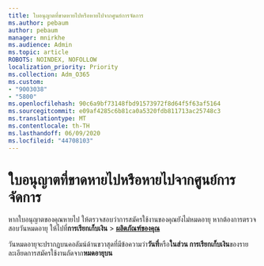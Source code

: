 ```yaml
---
title: ใบอนุญาตที่ขาดหายไปหรือหายไปจากศูนย์การจัดการ
ms.author: pebaum
author: pebaum
manager: mnirkhe
ms.audience: Admin
ms.topic: article
ROBOTS: NOINDEX, NOFOLLOW
localization_priority: Priority
ms.collection: Adm_O365
ms.custom:
- "9003038"
- "5800"
ms.openlocfilehash: 90c6a9bf73148fbd91573972f8d64f5f63af5164
ms.sourcegitcommit: e09af4285c6b81ca0a5320fdb811713ac25748c3
ms.translationtype: MT
ms.contentlocale: th-TH
ms.lasthandoff: 06/09/2020
ms.locfileid: "44708103"
---
```

# <a name="license-missing-or-disappears-from-the-admin-center"></a>ใบอนุญาตที่ขาดหายไปหรือหายไปจากศูนย์การจัดการ


หากใบอนุญาตของคุณหายไป ให้ตรวจสอบว่าการสมัครใช้งานของคุณยังไม่หมดอายุ หากต้องการตรวจสอบวันหมดอายุ ให้ไปที่**การเรียกเก็บเงิน**   >   **[ผลิตภัณฑ์ของคุณ](https://go.microsoft.com/fwlink/p/?linkid=842054)**  

วันหมดอายุจะปรากฏบนคอลัมน์ด้านขวาสุดที่มีข้อความว่า**วันที่**หรือ**ในส่วน การเรียกเก็บเงิน**ของรายละเอียดการสมัครใช้งานถัดจาก**หมดอายุบน**